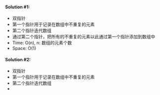 #### Solution #1:
* 双指针
* 第一个指针用于记录在数组中不重复的元素
* 第二个指针迭代数组
* 通过第二个指针，把所有的不重复的元素以此通过第一个指针添加到数组中
* Time: O(n), n: 数组的元素个数
* Space: O(1)

#### Solution #2:
* 双指针
* 第一个指针用于记录在数组中不重复的元素
* 第二个指针迭代数组
* 
